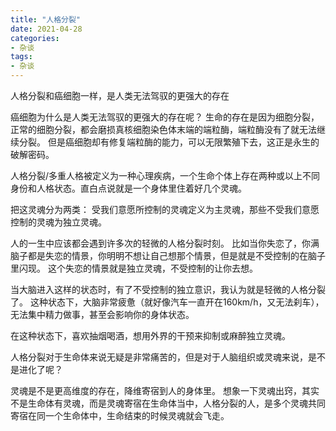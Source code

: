 ```yaml
---
title: "人格分裂"
date: 2021-04-28
categories:
- 杂谈
tags:
- 杂谈
---
```


人格分裂和癌细胞一样，是人类无法驾驭的更强大的存在

<!-- more -->

癌细胞为什么是人类无法驾驭的更强大的存在呢？
生命的存在是因为细胞分裂，正常的细胞分裂，都会磨损真核细胞染色体末端的端粒酶，端粒酶没有了就无法继续分裂。
但是癌细胞却有修复端粒酶的能力，可以无限繁殖下去，这正是永生的破解密码。

人格分裂/多重人格被定义为一种心理疾病，一个生命个体上存在两种或以上不同身份和人格状态。直白点说就是一个身体里住着好几个灵魂。

把这灵魂分为两类：
受我们意愿所控制的灵魂定义为主灵魂，那些不受我们意愿控制的灵魂为独立灵魂。

人的一生中应该都会遇到许多次的轻微的人格分裂时刻。
比如当你失恋了，你满脑子都是失恋的情景，你明明不想让自己想那个情景，但是就是不受控制的在脑子里闪现。
这个失恋的情景就是独立灵魂，不受控制的让你去想。

当大脑进入这样的状态时，有了不受控制的独立意识，我认为就是轻微的人格分裂了。
这种状态下，大脑非常疲惫（就好像汽车一直开在160km/h，又无法刹车），无法集中精力做事，甚至会影响你的身体状态。

在这种状态下，喜欢抽烟喝酒，想用外界的干预来抑制或麻醉独立灵魂。

人格分裂对于生命体来说无疑是非常痛苦的，但是对于人脑组织或灵魂来说，是不是进化了呢？

灵魂是不是更高维度的存在，降维寄宿到人的身体里。
想象一下灵魂出窍，其实不是生命体有灵魂，而是灵魂寄宿在生命体当中，人格分裂的人，是多个灵魂共同寄宿在同一个生命体中，生命结束的时候灵魂就会飞走。